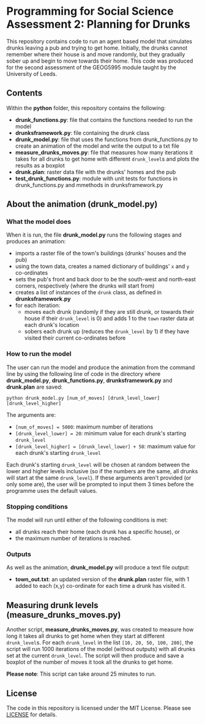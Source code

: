 # Programming for Social Science Assessment 2: Planning for Drunks

This repository contains code to run an agent based model that simulates drunks leaving a pub and trying to get home. Initially, the drunks cannot remember where their house is and move randomly, but they gradually sober up and begin to move towards their home. This code was produced for the second assessment of the GEOG5995 module taught by the University of Leeds.

## Contents

Within the **python** folder, this repository contains the following:
- **drunk_functions.py**: file that contains the functions needed to run the model
- **drunksframework.py**: file containing the drunk class
- **drunk_model.py**: file that uses the functions from drunk_functions.py to create an animation of the model and write the output to a txt file
- **measure_drunks_moves.py**: file that measures how many iterations it takes for all drunks to get home with different ```drunk_level```s and plots the results as a boxplot
- **drunk.plan**: raster data file with the drunks' homes and the pub
- **test_drunk_functions.py**: module with unit tests for functions in drunk_functions.py and mmethods in drunksframework.py

## About the animation (drunk_model.py)

### What the model does

When it is run, the file **drunk_model.py** runs the following stages and produces an animation:
- imports a raster file of the town's buildings (drunks' houses and the pub)
- using the town data, creates a named dictionary of buildings' ```x``` and ```y``` co-ordinates
- sets the pub's front and back door to be the south-west and north-east corners, respectively (where the drunks will start from)
- creates a list of instances of the ```drunk``` class, as defined in **drunksframework.py**
- for each iteration:
  - moves each drunk (randomly if they are still drunk, or towards their house if their ```drunk_level``` is 0) and adds 1 to the ```town``` raster data at each drunk's location
  - sobers each drunk up (reduces the ```drunk_level``` by 1) if they have visited their current co-ordinates before

### How to run the model

The user can run the model and produce the animation from the command line by using the following line of code in the directory where **drunk_model.py**, **drunk_functions.py**, **drunksframework.py** and **drunk.plan** are saved:

```python drunk_model.py [num_of_moves] [drunk_level_lower] [drunk_level_higher]```

The arguments are:
- ```[num_of_moves] = 5000```: maximum number of iterations
- ```[drunk_level_lower] = 20```: minimum value for each drunk's starting ```drunk_level```
- ```[drunk_level_higher] = [drunk_level_lower] + 50```: maximum value for each drunk's starting ```drunk_level```

Each drunk's starting ```drunk_level``` will be chosen at random between the lower and higher levels inclusive (so if the numbers are the same, all drunks will start at the same ```drunk_level```). If these arguments aren't provided (or only some are), the user will be prompted to input them 3 times before the programme uses the default values.

### Stopping conditions

The model will run until either of the following conditions is met:
- all drunks reach their home (each drunk has a specific house), or
- the maximum number of iterations is reached.

### Outputs

As well as the animation, **drunk_model.py** will produce a text file output:
- **town_out.txt**: an updated version of the **drunk.plan** raster file, with 1 added to each (x,y) co-ordinate for each time a drunk has visited it.

## Measuring drunk levels (measure_drunks_moves.py)

Another script, **measure_drunks_moves.py**, was created to measure how long it takes all drunks to get home when they start at different ```drunk_level```s. For each ```drunk_level``` in the list ```[10, 20, 50, 100, 200]```, the script will run 1000 iterations of the model (without outputs) with all drunks set at the current ```drunk_level```. The script will then produce and save a boxplot of the number of moves it took all the drunks to get home.

**Please note**: This script can take around 25 minutes to run.

## License

The code in this repository is licensed under the MIT License. Please see [LICENSE](https://github.com/tmcunningham/planning-for-drunks/blob/master/LICENSE) for details.

